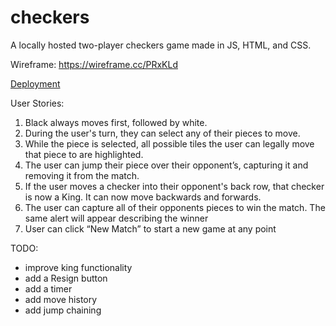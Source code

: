# checkers
A locally hosted two-player checkers game made in JS, HTML, and CSS.

Wireframe: https://wireframe.cc/PRxKLd

[Deployment](https://nicholascrandall.github.io/checkers/)

User Stories:

1. Black always moves first, followed by white.
2. During the user's turn, they can select any of their pieces to move.
3. While the piece is selected, all possible tiles the user can legally move that piece to are highlighted.
4. The user can jump their piece over their opponent’s, capturing it and removing it from the match.
5. If the user moves a checker into their opponent's back row, that checker is now a King.  It can now move backwards and forwards.
6. The user can capture all of their opponents pieces to win the match. The same alert will appear describing the winner
7. User can click “New Match” to start a new game at any point


TODO: 
- improve king functionality
- add a Resign button
- add a timer
- add move history
- add jump chaining
